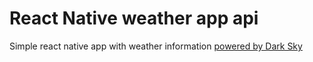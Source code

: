 # React Native weather app api
Simple react native app with weather information [powered by Dark Sky](https://darksky.net/poweredby)

